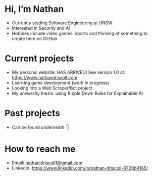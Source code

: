 # Hi, I’m Nathan
- Currently styding Software Engineering at UNSW
- Interested in Security and AI
- Hobbies include video games, sports and thinking of something to create here on GitHub
# Current projects
- My personal website: HAS ARRIVED! See version 1.0 at: https://www.nathandriscoll.com
- Learning game development (work in progress)
- Looking into a Web Scraper/Bot project
- My university thesis: using Ripple Down Rules for Explainable AI
# Past projects
- Can be found underneath 👇
# How to reach me
- Email: nathanjdriscoll1@gmail.com
- LinkedIn: https://www.linkedin.com/in/nathan-driscoll-8720b4165/
<!---
nathand99/nathand99 is a ✨ special ✨ repository because its `README.md` (this file) appears on your GitHub profile.
You can click the Preview link to take a look at your changes.
- 
- Nothing to see here
- # 👀 I’m interested in Security and AI
- 💞️ I’m looking to collaborate on ...
- 📫 How to reach me ...
--->
